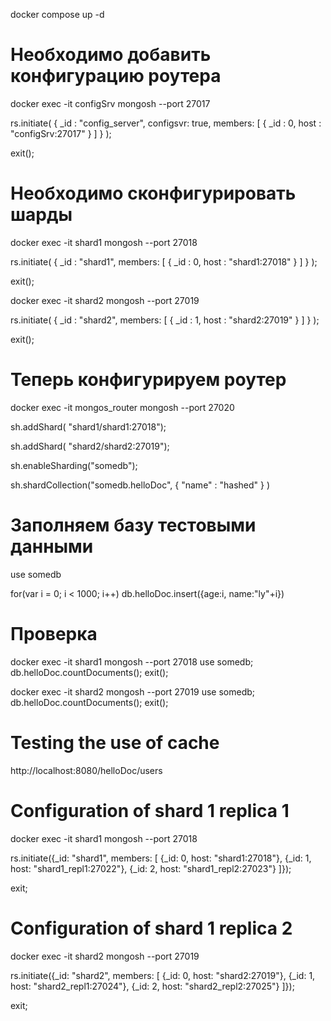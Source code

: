 docker compose up -d

# Необходимо добавить конфигурацию роутера
docker exec -it configSrv mongosh --port 27017

rs.initiate(
  {
    _id : "config_server",
       configsvr: true,
    members: [
      { _id : 0, host : "configSrv:27017" }
    ]
  }
);

exit(); 

# Необходимо сконфигурировать шарды
docker exec -it shard1 mongosh --port 27018

rs.initiate(
    {
      _id : "shard1",
      members: [
        { _id : 0, host : "shard1:27018" }
      ]
    }
);

exit();

docker exec -it shard2 mongosh --port 27019

rs.initiate(
    {
      _id : "shard2",
      members: [
        { _id : 1, host : "shard2:27019" }
      ]
    }
  );

  exit(); 

  # Теперь конфигурируем роутер
  docker exec -it mongos_router mongosh --port 27020

  sh.addShard( "shard1/shard1:27018");

  sh.addShard( "shard2/shard2:27019");

  sh.enableSharding("somedb");

  sh.shardCollection("somedb.helloDoc", { "name" : "hashed" } )

# Заполняем базу тестовыми данными
  use somedb

  for(var i = 0; i < 1000; i++) db.helloDoc.insert({age:i, name:"ly"+i})

# Проверка

docker exec -it shard1 mongosh --port 27018
use somedb;
db.helloDoc.countDocuments();
exit(); 

docker exec -it shard2 mongosh --port 27019
use somedb;
db.helloDoc.countDocuments();
exit(); 


# Testing the use of cache
http://localhost:8080/helloDoc/users

# Configuration of shard 1 replica 1
docker exec -it shard1 mongosh --port 27018

rs.initiate({_id: "shard1", members: [
{_id: 0, host: "shard1:27018"},
{_id: 1, host: "shard1_repl1:27022"},
{_id: 2, host: "shard1_repl2:27023"}
]});

exit;

# Configuration of shard 1 replica 2
docker exec -it shard2 mongosh --port 27019

rs.initiate({_id: "shard2", members: [
{_id: 0, host: "shard2:27019"},
{_id: 1, host: "shard2_repl1:27024"},
{_id: 2, host: "shard2_repl2:27025"}
]});

exit;